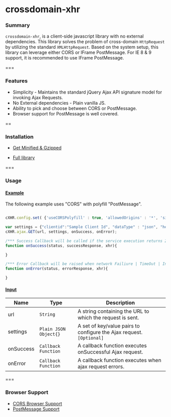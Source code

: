 crossdomain-xhr
===============

### Summary

```crossdomain-xhr```, is a client-side javascript library with no external dependencies.  This library solves the problem of cross-domain `HttpRequest` by utilizing the standard `XMLHttpRequest`. Based on the system setup, this library can leverage either CORS or IFrame PostMessage.  For IE 8 & 9 support, it is recommended to use IFrame PostMessage.

===

### Features

* Simplicity - Maintains the standard jQuery Ajax API signature model for invoking Ajax Requests.
* No External dependencies - Plain vanilla JS.
* Ability to pick and choose between CORS or PostMessage.
* Browser support for PostMessage is well covered.

==

### Installation

* <a download="crossdomain-xhr.min.js" href="/dist/crossdomain-xhr.min.js">Get Minified & Gzipped </a>

* <a download="crossdomain-xhr.js" href="/dist/crossdomain-xhr.js">Full library </a>

===

### Usage

#### [Example](#example)
<a id="example"></a>

The following example uses "CORS" with polyfill "PostMessage".

```javascript

cXHR.config.set( {'useCORSPolyfill' : true, 'allowedOrigins' : '*', 'sifrGateway' : 'sifr.html'}); /**Prepare cXHR with default config **/

var settings = {"clientid":"Sample Client Id", "dataType" : "json", "headers" : {"Accept" : "application/json"}};
cXHR.ajax.GET(url, settings, onSuccess, onError);

/*** Success Callback will be called if the service execution returns 200 ***/
function onSuccess(status, successResponse, xhr){

}

/*** Error Callback will be raised when network Failiure | TimeOut | Incompatible Execution | Service Exception ***/
function onError(status, errorResponse, xhr){

}

```
<a id="input"></a>
#### [Input](#input)

| Name          | Type                  | Description
| ------------- | --------------------- | ---------------
| url           | `String`              | A string containing the URL to which the request is sent.
| settings      | `Plain JSON Object{}` | A set of key/value pairs to configure the Ajax request. `[Optional]`
| onSuccess     | `Callback Function`   | A callback function executes onSuccessful Ajax request.
| onError       | `Callback Function`   | A callback function executes when ajax request errors.

===

### Browser Support
* [CORS Browser Support](http://caniuse.com/#search=cors)
* [PostMessage Support](http://caniuse.com/#search=postmessage)


